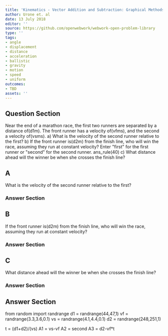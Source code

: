 ```yaml
---
title: 'Kinematics - Vector Addition and Subtraction: Graphical Methods'
author: Urone et. al
date: 13 July 2018
editor: ''
source: https://github.com/openwebwork/webwork-open-problem-library
type: ''
tags:
- angle
- displacement
- distance
- acceleration
- ballistic
- gravity
- motion
- speed
- uniform
outcomes:
- TBD
assets: ''
---
```


## Question Section 

Near the end of a marathon race, the first two runners are separated by a distance of(d1m). The front runner has a velocity of(vfms), and the second a velocity of(vsms).
a) What is the velocity of the second runner relative to the first?
b) If the front runner is(d2m) from the finish line, who will win the race, assuming they run at constant velocity?
Enter "first" for the first runner or "second" for the second runner.
ans_rule(40)
c) What distance ahead will the winner be when she crosses the finish line?

## A
What is the velocity of the second runner relative to the first?
### Answer Section
## B
If the front runner is(d2m) from the finish line, who will win the race, assuming they run at constant velocity?
### Answer Section
## C
What distance ahead will the winner be when she crosses the finish line?
### Answer Section


## Answer Section

from random import randrange
d1 = randrange(44,47,1)
vf = randrange(3.3,3.6,0.1)
vs = randrange(4.1,4.4,0.1)
d2 = randrange(248,251,1)

t = (d1+d2)/(vs)
A1 = vs-vf
A2 = second
A3 = d2-vf*t
